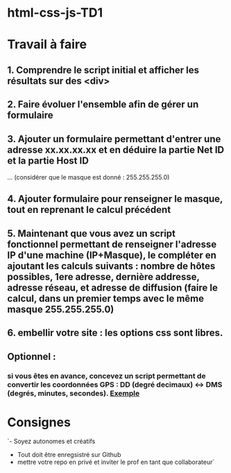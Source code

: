 # html-css-js-TD1

# Travail à faire
## 1. Comprendre le script initial et afficher les résultats sur des \<div\>
## 2. Faire évoluer l'ensemble afin de gérer un formulaire
## 3. Ajouter un formulaire permettant d'entrer une adresse xx.xx.xx.xx et en déduire la partie Net ID et la partie Host ID 
... (considérer que le masque est donné : 255.255.255.0)
## 4. Ajouter formulaire pour renseigner le masque, tout en reprenant le calcul précédent
## 5. Maintenant que vous avez un script fonctionnel permettant de renseigner l'adresse IP d'une machine (IP+Masque), le compléter en ajoutant les calculs suivants : nombre de hôtes possibles, 1ere adresse, dernière addresse, adresse réseau, et adresse de diffusion (faire le calcul, dans un premier temps avec le même masque 255.255.255.0)
## 6. embellir votre site : les options css sont libres.

## Optionnel : 
### si vous êtes en avance, concevez un script permettant de convertir les coordonnées GPS : DD (degré decimaux) <-> DMS (degrés, minutes, secondes). [Exemple](https://gps-coordinates.org/coordinate-converter.php)

# Consignes
`- Soyez autonomes et créatifs
- Tout doit être enregsistré sur Github
- mettre votre repo en privé et inviter le prof en tant que collaborateur`

